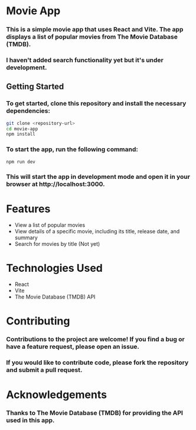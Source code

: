 # Movie App

### This is a simple movie app that uses React and Vite. The app displays a list of popular movies from The Movie Database (TMDB).
### I haven't added search functionality yet but it's under development.

## Getting Started
### To get started, clone this repository and install the necessary dependencies:
```bash
git clone <repository-url>
cd movie-app
npm install
```

### To start the app, run the following command:

```bash
npm run dev
```

### This will start the app in development mode and open it in your browser at http://localhost:3000.

# Features

* View a list of popular movies
* View details of a specific movie, including its title, release date, and summary
* Search for movies by title (Not yet)

# Technologies Used

* React
* Vite
* The Movie Database (TMDB) API


# Contributing

### Contributions to the project are welcome! If you find a bug or have a feature request, please open an issue. 
### If you would like to contribute code, please fork the repository and submit a pull request.

# Acknowledgements

### Thanks to The Movie Database (TMDB) for providing the API used in this app.
